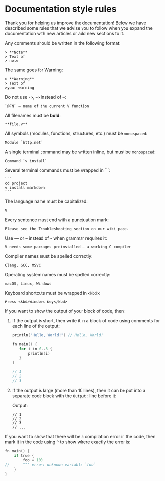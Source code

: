 # Documentation style rules

Thank you for helping us improve the documentation! Below we have described some rules that we
advise you to follow when you expand the documentation with new articles or add new sections to it.

Any comments should be written in the following format:

```
> **Note**
> Text of
> note
```

The same goes for Warning:

```
> **Warning**
> Text of
>your warning
```

Do not use `->`, `=>` instead of `–`:

```
`@FN` – name of the current V function
```

All filenames must be **bold**:

```
**file.v**
```

All symbols (modules, functions, structures, etc.) must be `monospaced`:

```
Module `http.net`
```

A single terminal command may be written inline, but must be `monospaced`:

```
Command `v install`
```

Several terminal commands must be wrapped in \`\`\`:

````
```
cd project
v install markdown
```
````

The language name must be capitalized:

```
V
```

Every sentence must end with a punctuation mark:

```
Please see the Troubleshooting section on our wiki page.
```

Use — or – instead of - when grammar requires it:

```
V needs some packages preinstalled — a working C compiler
```

Compiler names must be spelled correctly:

```
Clang, GCC, MSVC
```

Operating system names must be spelled correctly:

```
macOS, Linux, Windows
```

Keyboard shortcuts must be wrapped in `<kbd>`:

```
Press <kbd>Windows Key</kbd>
```

If you want to show the output of your block of code, then:

1. If the output is short, then write it in a block of code using comments for each line of the
   output:

    ```v
    println("Hello, World!") // Hello, World!
    ```

     ```v
    fn main() {
    	for i in 0..3 {
    		println(i)
    	}
    }
      
    // 1
    // 2
    // 3
     ```

2. If the output is large (more than 10 lines), then it can be put into a separate code block with
   the `Output:` line before it:

   Output:

    ```
    // 1
    // 2
    // 3
    // ...
    ```

If you want to show that there will be a compilation error in the code, then mark it in the code
using `^` to show where exactly the error is:

```v
fn main() {
	if true {
		foo = 100
//      ^^^ error: unknown variable `foo`
	}
}
```
